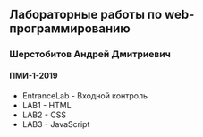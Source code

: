 ## Лабораторные работы по web-программированию

### Шерстобитов Андрей Дмитриевич
#### ПМИ-1-2019

- EntranceLab - Входной контроль
- LAB1 - HTML
- LAB2 - CSS
- LAB3 - JavaScript